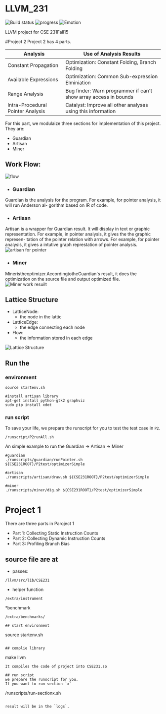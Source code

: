 # LLVM_231
![Build status](https://img.shields.io/badge/build-pass-green.svg) 
![progress](https://img.shields.io/badge/progress-All%20Done-green.svg)
![Emotion](https://img.shields.io/badge/emotion-Happy-red.svg)

LLVM project for CSE 231Fall15

#Project 2
Project 2 has 4 parts.

|Analysis | Use of Analysis Results|
|----------------------- |---------------------------|
|Constant Propagation	 | Optimization: Constant Folding, Branch Folding|
|Available Expressions	 |Optimization: Common Sub-expression Elminiation|
|Range Analysis |	Bug finder: Warn programmer if can't show array access in bounds|
|Intra-Procedural Pointer Analysis	|Catalyst: Improve all other analyses using this information|


For this part, we modulaize three sections for implementation of this project. They are:

* Guardian
* Artisan
* Miner


## Work Flow:
![flow](https://cloud.githubusercontent.com/assets/6581499/11835593/a04011a4-a389-11e5-9779-f75b22db2fe4.png)

* ### Guardian
 Guardian is the analysis for the program. For example, for pointer analysis, it will run Anderson al- gorithm based on IR of code.
* ### Artisan
 Artisan is a wrapper for Guardian result. It will display in text or graphic representation. For example, in pointer analysis, it gives the the graphic represen- tation of the pointer relation with arrows.
 For example, for pointer analysis, it gives a intutive graph represtation of pointer analysis.
 ![artisan for pointer](https://cloud.githubusercontent.com/assets/6581499/11835714/625193ee-a38a-11e5-98c4-b8d0876b5638.png)

* ### Miner
Mineristheoptimizer.AccordingtotheGuardian's result, it does the optimization on the source file and output optimized file.
 ![Miner work resuilt](https://cloud.githubusercontent.com/assets/6581499/11835760/a576f31c-a38a-11e5-99dc-aa6be1aff961.png)



## Lattice Structure

* LatticeNode: 
	* the node in the lattic
* LatticeEdge: 
	* the edge connecting each node
* Flow: 
	* the information stored in each edge
	
![Lattice Structure](https://cloud.githubusercontent.com/assets/6581499/11835806/f2dbd7da-a38a-11e5-826d-85c840394cd7.png)



## Run the 
### environment
```
source startenv.sh

#install artisan library
apt-get install python-gtk2 graphviz
sudo pip install xdot
```

### run script
To save your life, we prepare the runscript for you to test the test case in `P2`.
```
/runscript/P2runAll.sh
```

An simple example to run the Guardian -> Artisan -> Miner
```
#guardian
./runscripts/guardian/runPointer.sh ${CSE231ROOT}/P2test/optimizerSimple

#artisan
./runscripts/artisan/draw.sh ${CSE231ROOT}/P2test/optimizerSimple

#miner
./runscripts/miner/dig.sh ${CSE231ROOT}/P2test/optimizerSimple

```

# Project 1
There are three parts in Paroject 1
* Part 1: Collecting Static Instruction Counts
* Part 2: Collecting Dynamic Instruction Counts
* Part 3: Profiling Branch Bias

## source file are at 
* passes:
```
/llvm/src/lib/CSE231
```
* helper function
```
/extra/instrument
```
*benchmark
```
/extra/benchmarks/

## start environment
```
source startenv.sh
```

## complie library
```
make llvm
```
It compiles the code of project into CSE231.so

## run script
we prepare the runscript for you.
If you want to run section `x`
```
/runscripts/run-sectionx.sh
```

result will be in the `logs`.


